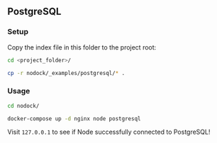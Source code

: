## PostgreSQL

### Setup

Copy the index file in this folder to the project root:

```bash
cd <project_folder>/

cp -r nodock/_examples/postgresql/* .
```

### Usage

```bash
cd nodock/

docker-compose up -d nginx node postgresql
```

Visit `127.0.0.1` to see if Node successfully connected to PostgreSQL!
